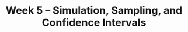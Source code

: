 ---
    title: Week 5 – Simulation, Sampling, and Confidence Intervals
    weekNumber: 5
    days:
      - date: 2024-4-29
        events:
          "**LEC 13**{: .label .label-lecture } Distributions and Sampling":
            "[CIT 10.0-10.4](https://inferentialthinking.com/chapters/10/Sampling_and_Empirical_Distributions.html)" 
          "<small><i><span style='display: inline-block; padding-left: 80px'><b>Keywords:</b> probability vs. empirical distribution, SRS, .sample, parameter, statistic </span></i></small>":
      - date: 2024-4-30
        events:          
          "**HW 3**{: .label .label-hw } **[DataFrames, Control Flow, and Probability](http://datahub.ucsd.edu/user-redirect/git-sync?repo=https://github.com/dsc-courses/dsc10-2024-sp&subPath=homeworks/hw03/hw03.ipynb)**":
          "**SUR**{: .label .label-survey } [Mid-Quarter Survey](https://forms.gle/nN6kvMyGn2QkPKHC8)":
      - date: 2024-5-1
        events:
          "**LEC 14**{: .label .label-lecture } Midterm Review":
          "**DISC 5**{: .label .label-disc } **Probability and Simulation**":
      - date: 2024-5-3
        events:
          
          "**EXAM**{: .label .label-exam } **Midterm Exam covers Lectures 1-12**":
---
